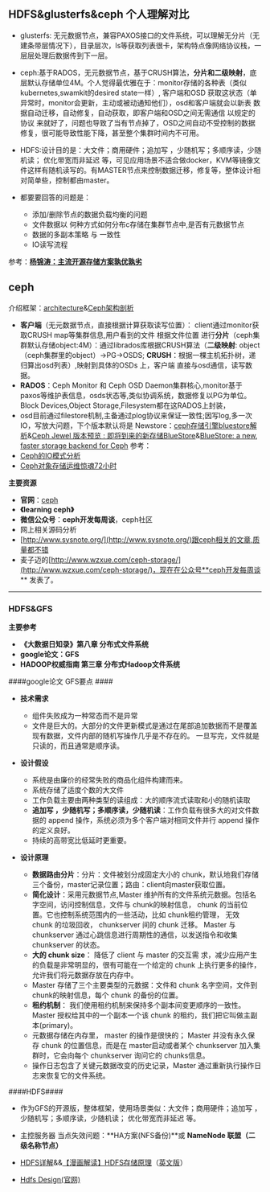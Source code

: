 
## HDFS&glusterfs&ceph 个人理解对比

- glusterfs: 无元数据节点，兼容PAXOS接口的文件系统，可以理解无分片（无建条带层情况下），目录层次，ls等获取列表很卡，架构特点像网络协议栈，一层层处理后数据传到下一层。


- ceph:基于RADOS，无元数据节点，基于CRUSH算法，**分片和二级映射**，底层默认存储单位4M。个人觉得最优雅在于：monitor存储的各种表（类似kubernetes,swamkit的desired state一样）, 客户端和OSD 获取这状态（单异常时，monitor会更新，主动或被动通知他们），osd和客户端就会以新表 数据自动迁移，自动修复，自动获取，即客户端和OSD之间无需通信 以规定的协议 来就好了，问题也导致了当有节点掉了，OSD之间自动不受控制的数据修复，很可能导致性能下降，甚至整个集群时间内不可用。

- HDFS:设计目的是：大文件；商用硬件；追加写 ，少随机写；多顺序读，少随机读； 优化带宽而非延迟 等，可见应用场景不适合做docker，KVM等镜像文件这样有随机读写的。有MASTER节点来控制数据迁移，修复等，整体设计相对简单些，控制都由master。


- 都要要回答的问题是：  
  - 添加/删除节点的数据负载均衡的问题
  - 文件数据以 何种方式如何分布c存储在集群节点中,是否有元数据节点
  - 数据的多副本策略 与 一致性
  - IO读写流程


参考：**[杨锦涛：主流开源存储方案孰优孰劣](http://www.infoq.com/cn/interviews/interview-with-yangjintao-talk-open-source-storage-scheme#0-youdao-1-28677-32553cecb956bf88a1550052113e506a)**



## ceph ##
介绍框架：[architecture](http://docs.ceph.com/docs/master/architecture/)&[Ceph架构剖析](https://www.ustack.com/blog/ceph_infra/)




 - **客户端**（无元数据节点，直接根据计算获取读写位置）：
client通过monitor获取CRUSH map等集群信息,用户看到的文件 根据文件位置 进行**分片**（ceph集群默认存储object:4M）：通过librados库根据CRUSH算法（**二级映射**: object（ceph集群里的object）->PG->OSDS; **CRUSH**：根据一棵主机拓扑树，递归算出osd列表）,映射到具体的OSDs 上，客户端 直接与osd通信，读写数据。
- **RADOS**：Ceph Monitor 和 Ceph OSD Daemon集群核心,monitor基于paxos等维护表信息，osds状态等,类似协调系统，数据修复以PG为单位。Block Devices,Object Storage,Filesystem都在这RADOS上封装，
- osd目前通过filestore机制,主备通过plog协议来保证一致性;因写log,多一次IO，写放大问题，下个版本默认将是 Newstore：[ceph存储引擎bluestore解析](http://www.sysnote.org/2016/08/19/ceph-bluestore/)&[Ceph Jewel 版本预览 : 即将到来的新存储BlueStore](http://bbs.ceph.org.cn/article/63)&[BlueStore: a new, faster storage backend for Ceph]()
参考：
 - [Ceph的IO模式分析](http://www.openstack.cn/?p=4270)
 - [Ceph对象存储运维惊魂72小时](http://ceph.org.cn/2016/05/08/ceph%E5%AF%B9%E8%B1%A1%E5%AD%98%E5%82%A8%E8%BF%90%E7%BB%B4%E6%83%8A%E9%AD%8272%E5%B0%8F%E6%97%B6/)


**主要资源**

 - **官网**：[ceph](http://docs.ceph.com/docs/master/)
 - **《learning ceph》**
 - **微信公众号**：**ceph开发每周谈**，ceph社区
 - 网上相关源码分析
 - [http://www.sysnote.org/](http://www.sysnote.org/)跟ceph相关的文章,质量都不错
 - 麦子迈的[http://www.wzxue.com/ceph-storage/](http://www.wzxue.com/ceph-storage/)，现在在公众号**ceph开发每周谈** 发表了。

---
### HDFS&GFS ###
**主要参考**

- **《大数据日知录》第八章 分布式文件系统**
- **google论文：GFS**
- **HADOOP权威指南 第三章 分布式Hadoop文件系统**

####google论文 GFS要点 ####

- **技术需求** 
     - 组件失败成为一种常态而不是异常
     - 文件是巨大的。大部分的文件更新模式是通过在尾部追加数据而不是覆盖现有数据，文件内部的随机写操作几乎是不存在的。 一旦写完，文件就是只读的，而且通常是顺序读。
- **设计假设**
	 - 系统是由廉价的经常失败的商品化组件构建而来。
	 - 系统存储了适度个数的大文件
	 - 工作负载主要由两种类型的读组成：大的顺序流式读取和小的随机读取
	 - **追加写 ，少随机写；多顺序读，少随机读**：工作负载有很多大的对文件数据的 append 操作，系统必须为多个客户端对相同文件并行 append 操作的定义良好。
	 - 持续的高带宽比低延时更重要。

- **设计原理**
  - **数据路由分片**：分片：文件被划分成固定大小的 chunk，默认地我们存储三个备份，master记录位置；路由：client向master获取位置。 
  -  **简化设计**：采用元数据节点,Master 维护所有的文件系统元数据。包括名字空间，访问控制信息，文件与 chunk的映射信息， chunk 的当前位置。它也控制系统范围内的一些活动，比如 chunk租约管理， 无效 chunk 的垃圾回收， chunkserver 间的 chunk 迁移。 Master 与chunkserver 通过心跳信息进行周期性的通信，以发送指令和收集chunkserver 的状态。
  -  **大的 chunk size**： 降低了 client 与 master 的交互需
求，减少应用产生的负载是非常明显的，很有可能在一个给定的 chunk 上执行更多的操作，允许我们将元数据存放在内存中。
  -  Master 存储了三个主要类型的元数据：文件和 chunk 名字空间，文件到 chunk的映射信息，每个 chunk 的备份的位置。
  - **租约机制**： 我们使用租约机制来保持多个副本间变更顺序的一致性。 Master 授权给其中的一个副本一个该 chunk 的租约，我们把它叫做主副本(primary)。
  - 元数据存储在内存里， master 的操作是很快的； Master 并没有永久保存 chunk 的位置信息，而是在 master启动或者某个 chunkserver 加入集群时，它会向每个 chunkserver 询问它的 chunks信息。
  - 操作日志包含了关键元数据改变的历史记录，Master 通过重新执行操作日志来恢复它的文件系统。

####HDFS####

- 作为GFS的开源版，整体框架，使用场景类似：大文件；商用硬件；追加写 ，少随机写；多顺序读，少随机读； 优化带宽而非延迟 等。

- 主控服务器 当点失效问题：**HA方案(NFS备份)**或 **NameNode 联盟（二级名称节点）**

- [HDFS详解](http://my.oschina.net/crxy/blog/348868)&&[【漫画解读】HDFS存储原理](http://www.36dsj.com/archives/41391)（[英文版](http://www.slideshare.net/jaganadhg/hdfs-10509123)）
- [Hdfs Design(官网)](http://hadoop.apache.org/docs/current/hadoop-project-dist/hadoop-hdfs/HdfsDesign.html)
  

